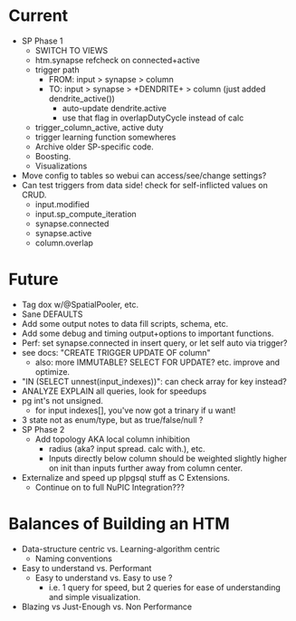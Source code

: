 # Current

* SP Phase 1
  * SWITCH TO VIEWS
  * htm.synapse refcheck on connected+active
  * trigger path
    * FROM: input > synapse > column
    * TO: input > synapse > +DENDRITE+ > column  (just added dendrite_active())
      * auto-update dendrite.active
      * use that flag in overlapDutyCycle instead of calc
  * trigger_column_active, active duty
  * trigger learning function somewheres
  * Archive older SP-specific code.
  * Boosting.
  * Visualizations
* Move config to tables so webui can access/see/change settings?
* Can test triggers from data side!  check for self-inflicted values on CRUD.
  * input.modified
  * input.sp_compute_iteration
  * synapse.connected
  * synapse.active
  * column.overlap

# Future

* Tag dox w/@SpatialPooler, etc.
* Sane DEFAULTS 
* Add some output notes to data fill scripts, schema, etc.
* Add some debug and timing output+options to important functions.
* Perf: set synapse.connected in insert query, or let self auto via trigger?
* see docs: "CREATE TRIGGER UPDATE OF column"
  * also: more IMMUTABLE? SELECT FOR UPDATE? etc. improve and optimize.
* "IN (SELECT unnest(input_indexes))": can check array for key instead?
* ANALYZE EXPLAIN all queries, look for speedups
* pg int's not unsigned.  
  * for input indexes[], you've now got a trinary if u want!
* 3 state not as enum/type, but as true/false/null ?
* SP Phase 2
  * Add topology AKA local column inhibition 
    * radius (aka? input spread. calc with.), etc.
    * Inputs directly below column should be weighted slightly higher on init
      than inputs further away from column center.
* Externalize and speed up plpgsql stuff as C Extensions.
  * Continue on to full NuPIC Integration???

# Balances of Building an HTM

* Data-structure centric vs. Learning-algorithm centric
  * Naming conventions
* Easy to understand vs. Performant
  * Easy to understand vs. Easy to use ?
    * i.e. 1 query for speed, but 2 queries for ease of understanding and
      simple visualization.
* Blazing vs Just-Enough vs. Non Performance


